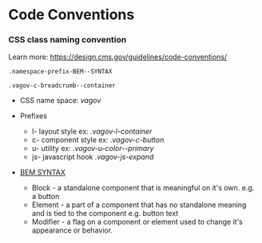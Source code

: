 # Code Conventions
### CSS class naming convention
Learn more: https://design.cms.gov/guidelines/code-conventions/

```
.namespace-prefix-BEM--SYNTAX
```

```
.vagov-c-breadcrumb--container
```

* CSS name space: *vagov*

* Prefixes
  * l- layout style ex: *.vagov-l-container*
  * c- component style ex: *.vagov-c-button*
  * u- utility ex: *.vagov-u-color--primary*
  * js- javascript hook *.vagov-js-expand*
  
* [BEM SYNTAX](http://getbem.com/introduction/)
  * Block - a standalone component that is meaningful on it's own. e.g. a button
  * Element - a part of a component that has no standalone meaning and is tied to the component e.g. button text
  * Modifier - a flag on a component or element used to change it's appearance or behavior.